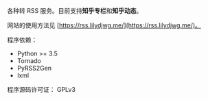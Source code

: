 各种转 RSS 服务。目前支持**知乎专栏**和**知乎动态**。

网站的使用方法见 [https://rss.lilydjwg.me/](https://rss.lilydjwg.me/)。

程序依赖：

* Python >= 3.5
* Tornado
* PyRSS2Gen
* lxml

程序源码许可证： GPLv3
